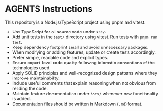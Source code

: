# AGENTS Instructions

This repository is a Node.js/TypeScript project using pnpm and vitest.

* Use TypeScript for all source code under `src/`.
* Add unit tests in the `test/` directory using vitest. Run tests with `pnpm run test`.
* Keep dependency footprint small and avoid unnecessary packages.
* When modifying or adding features, update or create tests accordingly.
* Prefer simple, readable code and explicit types.
* Ensure expert-level code quality following idiomatic conventions of the technologies used.
* Apply SOLID principles and well-recognized design patterns where they improve maintainability.
* Include useful comments that explain reasoning when not obvious from reading the code.
* Maintain feature documentation under `docs/` whenever new functionality is added.
* Documentation files should be written in Markdown (`.md`) format.
